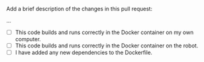 Add a brief description of the changes in this pull request:

...

- [ ] This code builds and runs correctly in the Docker container on my own computer.
- [ ] This code builds and runs correctly in the Docker container on the robot.
- [ ] I have added any new dependencies to the Dockerfile.
